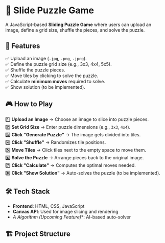 # 🧩 Slide Puzzle Game

A JavaScript-based **Sliding Puzzle Game** where users can upload an image, define a grid size, shuffle the pieces, and solve the puzzle.

## 🚀 Features
✅ Upload an image (`.jpg`, `.png`, `.jpeg`).  
✅ Define the puzzle grid size (e.g., 3x3, 4x4, 5x5).  
✅ Shuffle the puzzle pieces.  
✅ Move tiles by clicking to solve the puzzle.  
✅ Calculate **minimum moves** required to solve.  
✅ Show solution (to be implemented).  

## 🎮 How to Play
1️⃣ **Upload an Image** → Choose an image to slice into puzzle pieces.  
2️⃣ **Set Grid Size** → Enter puzzle dimensions (e.g., `3x3`, `4x4`).  
3️⃣ **Click "Generate Puzzle"** → The image gets divided into tiles.  
4️⃣ **Click "Shuffle"** → Randomizes tile positions.  
5️⃣ **Move Tiles** → Click tiles next to the empty space to move them.  
6️⃣ **Solve the Puzzle** → Arrange pieces back to the original image.  
7️⃣ **Click "Calculate"** → Computes the optimal moves needed.  
8️⃣ **Click "Show Solution"** → Auto-solves the puzzle (to be implemented).  

## 🛠️ Tech Stack
- **Frontend**: HTML, CSS, JavaScript  
- **Canvas API**: Used for image slicing and rendering  
- **A* Algorithm (Upcoming Feature)**: AI-based auto-solver  

## 🏗️ Project Structure
